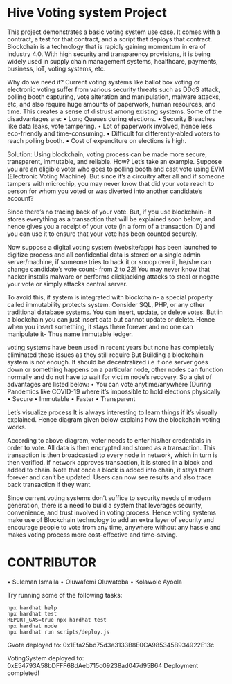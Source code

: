 # Hive Voting system Project

This project demonstrates a basic voting system use case. It comes with a  contract, a test for that contract, and a script that deploys that contract.
Blockchain is a technology that is rapidly gaining momentum in era of industry 4.0. With high security and transparency provisions, it is being widely used in supply chain management systems, healthcare, payments, business, IoT, voting systems, etc. 

Why do we need it? 
Current voting systems like ballot box voting or electronic voting suffer from various security threats such as DDoS attack, polling booth capturing, vote alteration and manipulation, malware attacks, etc, and also require huge amounts of paperwork, human resources, and time. This creates a sense of distrust among existing systems. 
Some of the disadvantages are:
•	Long Queues during elections.
•	Security Breaches like data leaks, vote tampering.
•	Lot of paperwork involved, hence less eco-friendly and time-consuming.
•	Difficult for differently-abled voters to reach polling booth.
•	Cost of expenditure on elections is high.

Solution: 
Using blockchain, voting process can be made more secure, transparent, immutable, and reliable. How? Let’s take an example. 
Suppose you are an eligible voter who goes to polling booth and cast vote using EVM (Electronic Voting Machine). But since it’s a circuitry after all and if someone tampers with microchip, you may never know that did your vote reach to person for whom you voted or was diverted into another candidate’s account? 

Since there’s no tracing back of your vote. But, if you use blockchain- it stores everything as a transaction that will be explained soon below; and hence gives you a receipt of your vote (in a form of a transaction ID) and you can use it to ensure that your vote has been counted securely. 

Now suppose a digital voting system (website/app) has been launched to digitize process and all confidential data is stored on a single admin server/machine, if someone tries to hack it or snoop over it, he/she can change candidate’s vote count- from 2 to 22! You may never know that hacker installs malware or performs clickjacking attacks to steal or negate your vote or simply attacks central server. 

To avoid this, if system is integrated with blockchain- a special property called immutability protects system. Consider SQL, PHP, or any other traditional database systems. You can insert, update, or delete votes. But in a blockchain you can just insert data but cannot update or delete. Hence when you insert something, it stays there forever and no one can manipulate it- Thus name immutable ledger. 

voting systems have been used in recent years but none has completely eliminated these issues as they still require
But Building a blockchain system is not enough. It should be decentralized i.e if one server goes down or something happens on a particular node, other nodes can function normally and do not have to wait for victim node’s recovery. 
So a gist of advantages are listed below:
•	You can vote anytime/anywhere (During Pandemics like COVID-19 where it’s impossible to hold elections physically
•	Secure
•	Immutable
•	Faster
•	Transparent

Let’s visualize process 
It is always interesting to learn things if it’s visually explained. Hence diagram given below explains how the blockchain voting works. 
  

According to above diagram, voter needs to enter his/her credentials in order to vote. All data is then encrypted and stored as a transaction. This transaction is then broadcasted to every node in network, which in turn is then verified. If network approves transaction, it is stored in a block and added to chain. Note that once a block is added into chain, it stays there forever and can’t be updated. Users can now see results and also trace back transaction if they want. 

Since current voting systems don’t suffice to security needs of modern generation, there is a need to build a system that leverages security, convenience, and trust involved in voting process. Hence voting systems make use of Blockchain technology to add an extra layer of security and encourage people to vote from any time, anywhere without any hassle and makes voting process more cost-effective and time-saving.

# CONTRIBUTOR

• Suleman Ismaila
•	Oluwafemi Oluwatoba
• Kolawole Ayoola




Try running some of the following tasks:

```shell
npx hardhat help
npx hardhat test
REPORT_GAS=true npx hardhat test
npx hardhat node
npx hardhat run scripts/deploy.js
```
Gvote deployed to: 0x1Efa25bd75d3e3133B8E0CA985345B934922E13c

VotingSystem deployed to: 0xE54793A58bDFFF6BdAeb715c09238ad047d95B64
Deployment completed!
